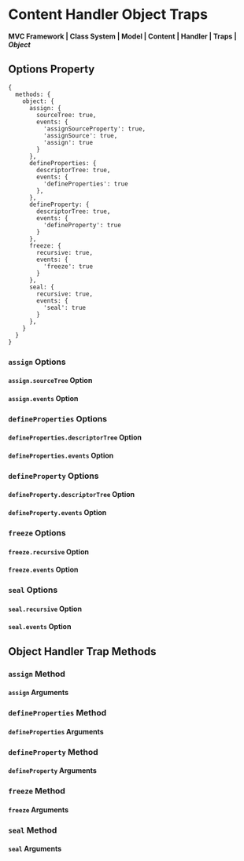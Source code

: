 # Content Handler Object Traps
**MVC Framework \| Class System \| Model \| Content \| Handler \| Traps \| *Object***  

## Options Property
```
{
  methods: {
    object: {
      assign: {
        sourceTree: true,
        events: {
          'assignSourceProperty': true,
          'assignSource': true,
          'assign': true
        }
      },
      defineProperties: {
        descriptorTree: true,
        events: {
          'defineProperties': true
        },
      },
      defineProperty: {
        descriptorTree: true,
        events: {
          'defineProperty': true
        }
      },
      freeze: {
        recursive: true,
        events: {
          'freeze': true
        }
      },
      seal: {
        recursive: true,
        events: {
          'seal': true
        }
      },
    }
  }
}
```
### `assign` Options
#### `assign.sourceTree` Option
#### `assign.events` Option

### `defineProperties` Options
#### `defineProperties.descriptorTree` Option
#### `defineProperties.events` Option

### `defineProperty` Options
#### `defineProperty.descriptorTree` Option
#### `defineProperty.events` Option

### `freeze` Options
#### `freeze.recursive` Option
#### `freeze.events` Option

### `seal` Options
#### `seal.recursive` Option
#### `seal.events` Option

## Object Handler Trap Methods
### `assign` Method
#### `assign` Arguments
### `defineProperties` Method
#### `defineProperties` Arguments
### `defineProperty` Method
#### `defineProperty` Arguments
### `freeze` Method
#### `freeze` Arguments
### `seal` Method
#### `seal` Arguments
